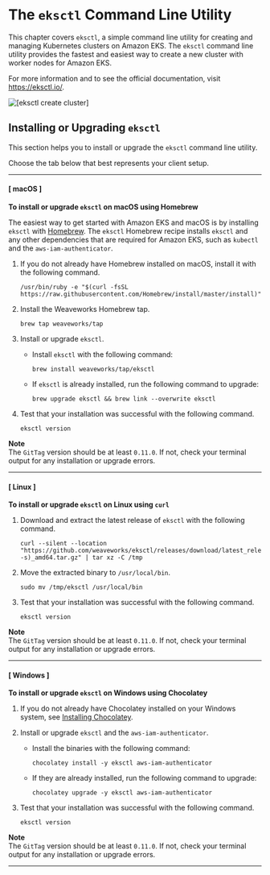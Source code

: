 # The `eksctl` Command Line Utility<a name="eksctl"></a>

This chapter covers `eksctl`, a simple command line utility for creating and managing Kubernetes clusters on Amazon EKS\. The `eksctl` command line utility provides the fastest and easiest way to create a new cluster with worker nodes for Amazon EKS\.

For more information and to see the official documentation, visit [https://eksctl\.io/](https://github.com/weaveworks/eksctl)\.

![\[eksctl create cluster\]](http://docs.aws.amazon.com/eks/latest/userguide/images/eksctl-create-cluster.gif)

## Installing or Upgrading `eksctl`<a name="installing-eksctl"></a>

This section helps you to install or upgrade the `eksctl` command line utility\.

Choose the tab below that best represents your client setup\.

------
#### [ macOS ]

**To install or upgrade `eksctl` on macOS using Homebrew**

The easiest way to get started with Amazon EKS and macOS is by installing `eksctl` with [Homebrew](https://brew.sh/)\. The `eksctl` Homebrew recipe installs `eksctl` and any other dependencies that are required for Amazon EKS, such as `kubectl` and the `aws-iam-authenticator`\. 

1. If you do not already have Homebrew installed on macOS, install it with the following command\.

   ```
   /usr/bin/ruby -e "$(curl -fsSL https://raw.githubusercontent.com/Homebrew/install/master/install)"
   ```

1. Install the Weaveworks Homebrew tap\.

   ```
   brew tap weaveworks/tap
   ```

1. Install or upgrade `eksctl`\.
   + Install `eksctl` with the following command:

     ```
     brew install weaveworks/tap/eksctl
     ```
   + If `eksctl` is already installed, run the following command to upgrade:

     ```
     brew upgrade eksctl && brew link --overwrite eksctl
     ```

1. Test that your installation was successful with the following command\.

   ```
   eksctl version
   ```
**Note**  
The `GitTag` version should be at least `0.11.0`\. If not, check your terminal output for any installation or upgrade errors\.

------
#### [ Linux ]

**To install or upgrade `eksctl` on Linux using `curl`**

1. Download and extract the latest release of `eksctl` with the following command\.

   ```
   curl --silent --location "https://github.com/weaveworks/eksctl/releases/download/latest_release/eksctl_$(uname -s)_amd64.tar.gz" | tar xz -C /tmp
   ```

1. Move the extracted binary to `/usr/local/bin`\.

   ```
   sudo mv /tmp/eksctl /usr/local/bin
   ```

1. Test that your installation was successful with the following command\.

   ```
   eksctl version
   ```
**Note**  
The `GitTag` version should be at least `0.11.0`\. If not, check your terminal output for any installation or upgrade errors\.

------
#### [ Windows ]

**To install or upgrade `eksctl` on Windows using Chocolatey**

1. If you do not already have Chocolatey installed on your Windows system, see [Installing Chocolatey](https://chocolatey.org/install)\.

1. Install or upgrade `eksctl` and the `aws-iam-authenticator`\.
   + Install the binaries with the following command:

     ```
     chocolatey install -y eksctl aws-iam-authenticator
     ```
   + If they are already installed, run the following command to upgrade:

     ```
     chocolatey upgrade -y eksctl aws-iam-authenticator
     ```

1. Test that your installation was successful with the following command\.

   ```
   eksctl version
   ```
**Note**  
The `GitTag` version should be at least `0.11.0`\. If not, check your terminal output for any installation or upgrade errors\.

------
